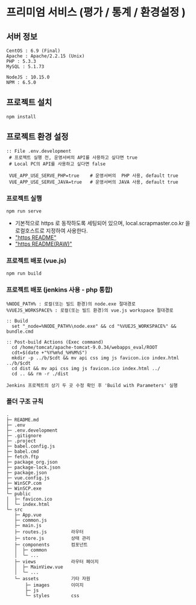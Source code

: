 # 프리미엄 서비스 (평가 / 통계 / 환경설정 )

## 서버 정보
```
CentOS : 6.9 (Final)
Apache : Apache/2.2.15 (Unix)
PHP : 5.3.3
MySQL : 5.1.73

NodeJS : 10.15.0
NPM : 6.5.0
```

## 프로젝트 설치
```
npm install
```

## 프로젝트 환경 설정
```
:: File .env.development
 # 프로젝트 실행 전, 운영서버의 API를 사용하고 싶다면 true
 # Local PC의 API를 사용하고 싶다면 false
 
 VUE_APP_USE_SERVE_PHP=true    # 운영서버의  PHP 사용, default true
 VUE_APP_USE_SERVE_JAVA=true   # 운영서버의 JAVA 사용, default true
```

### 프로젝트 실행
```
npm run serve
```
 - 기본적으로 https 로 동작하도록 세팅되어 있으며, local.scrapmaster.co.kr 을 로컬호스트로 지정하여 사용한다.
 - ["https README"](https://dev-git.scrapmaster.co.kr/daejeonmember/premium_eval-vue/-/blob/master/ssl/README.md "value") 
 - ["https README(RAW)"](https://dev-git.scrapmaster.co.kr/daejeonmember/premium_eval-vue/-/raw/master/ssl/README.md "value") 

### 프로젝트 배포 (vue.js)
```
npm run build
```

### 프로젝트 배포 (jenkins 사용 - php 통합)
```
%NODE_PATH% : 로컬(또는 빌드 환경)의 node.exe 절대경로
%VUEJS_WORKSPACE% : 로컬(또는 빌드 환경)의 vue.js workspace 절대경로

:: Build
  set "_node=%NODE_PATH%\node.exe" && cd "%VUEJS_WORKSPACE%" && bundle.cmd

:: Post-build Actions (Exec command)
  cd /home/tomcat/apache-tomcat-9.0.34/webapps_eval/ROOT
  cdt=$(date +"%Y%m%d_%H%M%S")
  mkdir -p ../b/$cdt && mv api css img js favicon.ico index.html ../b/$cdt
  cd dist && mv api css img js favicon.ico index.html ../
  cd .. && rm -r ./dist

Jenkins 프로젝트의 상기 두 곳 수정 확인 후 'Build with Parameters' 실행
```


### 폴더 구조 규칙
```
.
├─ README.md
├─ .env
├─ .env.development
├─ .gitignore
├─ .project
├─ babel.config.js
├─ babel.cmd
├─ fetch.ftp
├─ package_org.json
├─ package-lock.json
├─ package.json
├─ vue.config.js
├─ WinSCP.com
├─ WinSCP.exe
└─ public
│  ├─ favicon.ico
│  └─ index.html
└─ src
   ├─ App.vue
   ├─ common.js 
   ├─ main.js
   ├─ routes.js         라우터
   ├─ store.js          상태 관리
   ├─ components        컴포넌트
   │  ├─ common
   │  └─ ...
   ├─ views             라우터 페이지
   │  ├─ MainView.vue
   │  └─ ...
   └─ assets            기타 자원
       ├─ images        이미지
       ├─ js            
       └─ styles        css
```

